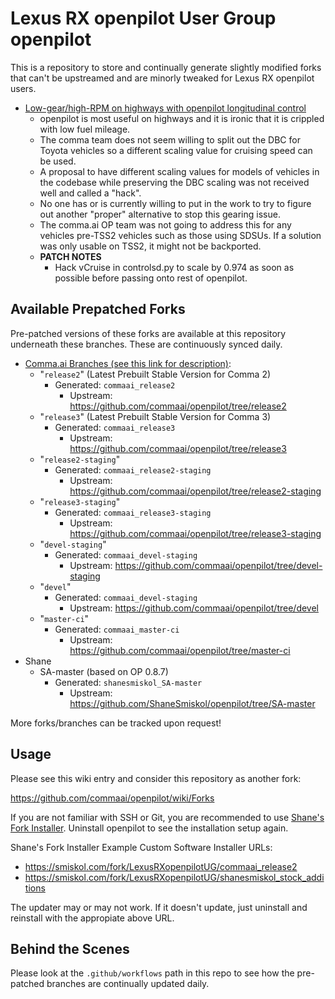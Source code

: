 # Lexus RX openpilot User Group openpilot

This is a repository to store and continually generate slightly modified forks
that can't be upstreamed and are minorly tweaked for Lexus RX openpilot users.

* [Low-gear/high-RPM on highways with openpilot longitudinal control][ghopissue]
  * openpilot is most useful on highways and it is ironic that it is crippled
    with low fuel mileage.
  * The comma team does not seem willing to split out the DBC for Toyota
    vehicles so a different scaling value for cruising speed can be used.
  * A proposal to have different scaling values for models of vehicles in the
    codebase while preserving the DBC scaling was not received well and called
    a "hack".
  * No one has or is currently willing to put in the work to try to figure out
    another "proper" alternative to stop this gearing issue.
  * The comma.ai OP team was not going to address this for any vehicles pre-TSS2
    vehicles such as those using SDSUs. If a solution was only usable on TSS2,
    it might not be backported.
  * **PATCH NOTES**
    * Hack vCruise in controlsd.py to scale by 0.974 as soon as possible before
      passing onto rest of openpilot.

## Available Prepatched Forks

Pre-patched versions of these forks are available at this repository underneath
these branches. These are continuously synced daily.


* [Comma.ai Branches (see this link for description)][commaaiext]:
  * "`release2`" (Latest Prebuilt Stable Version for Comma 2)
    * Generated: `commaai_release2`
      * Upstream: https://github.com/commaai/openpilot/tree/release2
  * "`release3`" (Latest Prebuilt Stable Version for Comma 3)
    * Generated: `commaai_release3`
      * Upstream: https://github.com/commaai/openpilot/tree/release3
  * "`release2-staging`"
    * Generated: `commaai_release2-staging`
      * Upstream: https://github.com/commaai/openpilot/tree/release2-staging
  * "`release3-staging`"
    * Generated: `commaai_release3-staging`
      * Upstream: https://github.com/commaai/openpilot/tree/release3-staging
  * "`devel-staging`"
    * Generated: `commaai_devel-staging`
      * Upstream: https://github.com/commaai/openpilot/tree/devel-staging
  * "`devel`"
    * Generated: `commaai_devel-staging`
      * Upstream: https://github.com/commaai/openpilot/tree/devel
  * "`master-ci`"
    * Generated: `commaai_master-ci`
      * Upstream: https://github.com/commaai/openpilot/tree/master-ci
* Shane  
  * SA-master (based on OP 0.8.7)
    * Generated: `shanesmiskol_SA-master`
      * Upstream: https://github.com/ShaneSmiskol/openpilot/tree/SA-master

More forks/branches can be tracked upon request!

## Usage

Please see this wiki entry and consider this repository as another fork:

https://github.com/commaai/openpilot/wiki/Forks

If you are not familiar with SSH or Git, you are recommended to use
[Shane's Fork Installer][shaneforkinstaller]. Uninstall openpilot to see the
installation setup again.

Shane's Fork Installer Example Custom Software Installer URLs:

* https://smiskol.com/fork/LexusRXopenpilotUG/commaai_release2
* https://smiskol.com/fork/LexusRXopenpilotUG/shanesmiskol_stock_additions

The updater may or may not work. If it doesn't update, just uninstall and
reinstall with the appropiate above URL.

## Behind the Scenes

Please look at the `.github/workflows` path in this repo to see how the
pre-patched branches are continually updated daily.


[ghopissue]: https://github.com/commaai/openpilot/issues/2106
[shaneforkinstaller]: https://github.com/ShaneSmiskol/openpilot-installer-generator
[commaaiext]: https://comma-ai.medium.com/a-2020-theme-externalization-13b33326d8b3
